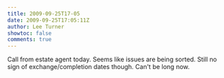 ```yaml
---
title: 2009-09-25T17-05
date: 2009-09-25T17:05:11Z
author: Lee Turner
showtoc: false
comments: true
---
```


Call from estate agent today.  Seems like issues are being sorted.  Still no sign of exchange/completion dates though.  Can't be long now.

